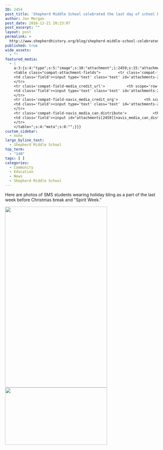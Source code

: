 ```yaml
---
ID: 2454
post_title: 'Shepherd Middle School celebrated the last day of school before Christmas Break with &#8220;Christmas Bling&#8221;'
author: Jon Morgan
post_date: 2016-12-21 20:23:07
post_excerpt: ""
layout: post
permalink: >
  http://www.shepherdhistory.org/blog/shepherd-middle-school-celebrated-the-last-day-of-school-before-christmas-break-with-christmas-bling/
published: true
wide_assets:
  - ""
featured_media:
  - |
    a:3:{s:4:"type";s:5:"image";s:10:"attachment";i:2459;s:15:"attachment_data";a:33:{s:2:"id";i:2459;s:5:"title";s:35:"upload_12_21_2016_at_6_45_07_PM (1)";s:8:"filename";s:37:"upload_12_21_2016_at_6_45_07_PM-1.png";s:3:"url";s:95:"http://www.shepherdhistory.org/wp-content/uploads/2016/12/upload_12_21_2016_at_6_45_07_PM-1.png";s:4:"link";s:171:"http://www.shepherdhistory.org/blog/shepherd-middle-school-celebrated-the-last-day-of-school-before-christmas-break-with-christmas-bling/upload_12_21_2016_at_6_45_07_pm-1/";s:3:"alt";s:0:"";s:6:"author";s:1:"1";s:11:"description";s:0:"";s:7:"caption";s:0:"";s:4:"name";s:33:"upload_12_21_2016_at_6_45_07_pm-1";s:6:"status";s:7:"inherit";s:10:"uploadedTo";i:2454;s:4:"date";i:1482367242000;s:8:"modified";i:1482367242000;s:9:"menuOrder";i:0;s:4:"mime";s:9:"image/png";s:4:"type";s:5:"image";s:7:"subtype";s:3:"png";s:4:"icon";s:67:"http://www.shepherdhistory.org/wp-includes/images/media/default.png";s:13:"dateFormatted";s:17:"December 21, 2016";s:6:"nonces";a:3:{s:6:"update";s:10:"5871c0e9af";s:6:"delete";s:10:"1984af3dbf";s:4:"edit";s:10:"6536ea2f9a";}s:8:"editLink";s:70:"http://www.shepherdhistory.org/wp-admin/post.php?post=2459&action=edit";s:4:"meta";b:0;s:10:"authorName";s:10:"Jon Morgan";s:14:"uploadedToLink";s:70:"http://www.shepherdhistory.org/wp-admin/post.php?post=2454&action=edit";s:15:"uploadedToTitle";s:102:"Shepherd Middle School celebrated the last day of school before Christmas Break with "Christmas Bling"";s:15:"filesizeInBytes";i:665706;s:21:"filesizeHumanReadable";s:6:"650 KB";s:6:"height";i:540;s:5:"width";i:960;s:11:"orientation";s:9:"landscape";s:5:"sizes";a:4:{s:9:"thumbnail";a:4:{s:6:"height";i:140;s:5:"width";i:140;s:3:"url";s:103:"http://www.shepherdhistory.org/wp-content/uploads/2016/12/upload_12_21_2016_at_6_45_07_PM-1-140x140.png";s:11:"orientation";s:9:"landscape";}s:6:"medium";a:4:{s:6:"height";i:189;s:5:"width";i:336;s:3:"url";s:103:"http://www.shepherdhistory.org/wp-content/uploads/2016/12/upload_12_21_2016_at_6_45_07_PM-1-336x189.png";s:11:"orientation";s:9:"landscape";}s:5:"large";a:4:{s:6:"height";i:434;s:5:"width";i:771;s:3:"url";s:103:"http://www.shepherdhistory.org/wp-content/uploads/2016/12/upload_12_21_2016_at_6_45_07_PM-1-771x434.png";s:11:"orientation";s:9:"landscape";}s:4:"full";a:4:{s:3:"url";s:95:"http://www.shepherdhistory.org/wp-content/uploads/2016/12/upload_12_21_2016_at_6_45_07_PM-1.png";s:6:"height";i:540;s:5:"width";i:960;s:11:"orientation";s:9:"landscape";}}s:6:"compat";a:2:{s:4:"item";s:1723:"<input type="hidden" name="attachments[2459][menu_order]" value="0" /><p class="media-types media-types-required-info">Required fields are marked <span class="required">*</span></p>
    <table class="compat-attachment-fields">		<tr class='compat-field-media_credit'>			<th scope='row' class='label'><label for='attachments-2459-media_credit'><span class='alignleft'>Credit</span><br class='clear' /></label></th>
    <td class='field'><input type='text' class='text' id='attachments-2459-media_credit' name='attachments[2459][media_credit]' value=''  /></td>
    </tr>
    <tr class='compat-field-media_credit_url'>			<th scope='row' class='label'><label for='attachments-2459-media_credit_url'><span class='alignleft'>Credit URL</span><br class='clear' /></label></th>
    <td class='field'><input type='text' class='text' id='attachments-2459-media_credit_url' name='attachments[2459][media_credit_url]' value=''  /></td>
    </tr>
    <tr class='compat-field-navis_media_credit_org'>			<th scope='row' class='label'><label for='attachments-2459-navis_media_credit_org'><span class='alignleft'>Organization</span><br class='clear' /></label></th>
    <td class='field'><input type='text' class='text' id='attachments-2459-navis_media_credit_org' name='attachments[2459][navis_media_credit_org]' value=''  /></td>
    </tr>
    <tr class='compat-field-navis_media_can_distribute'>			<th scope='row' class='label'><label for='attachments-2459-navis_media_can_distribute'><span class='alignleft'>Can<br />distribute?</span><br class='clear' /></label></th>
    <td class='field'><input id="attachments[2459][navis_media_can_distribute]" name="attachments[2459][navis_media_can_distribute]" type="checkbox" value="1"  /></td>
    </tr>
    </table>";s:4:"meta";s:0:"";}}}
custom_sidebar:
  - none
largo_byline_text:
  - Shepherd Middle School
top_term:
  - "140"
tags: [ ]
categories:
  - Community
  - Education
  - News
  - Shepherd Middle School
---
```

Here are photos of SMS students wearing holiday bling as a part of the last week before Christmas break and "Spirit Week."

<img class="alignnone size-medium wp-image-2458" src="http://www.shepherdhistory.org/wp-content/uploads/2016/12/upload_12_21_2016_at_6_45_29_PM-336x597.png" alt="" width="336" height="597" /> <img class="alignnone size-medium wp-image-2459" src="http://www.shepherdhistory.org/wp-content/uploads/2016/12/upload_12_21_2016_at_6_45_07_PM-1-336x189.png" alt="" width="336" height="189" />